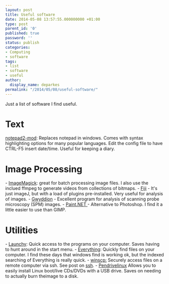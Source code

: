 ```yaml
---
layout: post
title: Useful software
date: 2014-05-08 13:57:55.000000000 +01:00
type: post
parent_id: '0'
published: true
password: ''
status: publish
categories:
- Computing
- software
tags:
- list
- software
- useful
author:
  display_name: deparkes
permalink: "/2014/05/08/useful-software/"
---
```

Just a list of software I find useful.
<h1>Text</h1>
<a title="Notepad2-mod" href="https://xhmikosr.github.io/notepad2-mod/">notepad2-mod</a>: Replaces notepad in windows. Comes with syntax highlighting options for many popular languages.
Edit the config file to have CTRL-F5 insert date/time. Useful for keeping a diary.
<h1>Image Processing</h1>
- <a title="ImageMagick" href="https://www.imagemagick.org/">ImageMagick</a>: great for batch processing image files. I also use the inclued ffmpeg to generate videos from collections of bitmaps.
- <a href="https://fiji.sc/Fiji">Fiji</a> - It's just imageJ, but with a load of plugins pre-installed. Very useful for analysis of images.
- <a href="https://gwyddion.net">Gwyddion</a> - Excellent program for analysis of scanning probe microscopy (SPM) images.
- <a href="https://www.getpaint.net/">Paint.NET </a>- Alternative to Photoshop. I find it a little easier to use than GIMP.
<h1>Utilities</h1>
- <a title="Launchy" href="https://www.launchy.net/">Launchy</a>: Quick access to the programs on your computer. Saves having to hunt around in the start menu.
- <a title="Everything" href="https://www.voidtools.com/">Everything</a>: Quickly find files on your computer. I find these days that windows find is working ok, but the indexed searching of Everything is really quick.
- <a title="winscp" href="https://winscp.net/eng/index.php">winscp:</a> Securely access files on a remote computer via ssh. See post on <a title="Configuring Windows 7 ssh server with cygwin" href="deparkes.co.uk/2014/02/13/configuring-windows-7-ssh-server-with-cygwin/">ssh</a>.
- <a href="https://www.pendrivelinux.com/universal-usb-installer-easy-as-1-2-3/">Pendrivelinux</a> Allows you to easily install Linux boot/live CDs/DVDs with a USB drive. Saves on needing to actually burn theimage to a disk.
</div>
